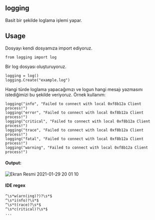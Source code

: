 ## logging
Basit bir şekilde loglama işlemi yapar.

## Usage
Dosyayı kendi dosyamıza import ediyoruz.
```
from logging import log
```

Bir log dosyası oluşturuyoruz.
```
logging = log()
logging.Create("example.log")
```

Hangi türde loglama yapacağımızı ve logun hangi mesajı yazmasını istediğimizi bu şekilde veriyoruz. Örnek kullanım:
```
logging("info", "Failed to connect with local 0xf8b12a Client process!")
logging("error", "Failed to connect with local 0xf8b12a Client process!")
logging("critical", "Failed to connect with local 0xf8b12a Client process!")
logging("trace", "Failed to connect with local 0xf8b12a Client process!")
logging("fatal", "Failed to connect with local 0xf8b12a Client process!")
logging("warning", "Failed to connect with local 0xf8b12a Client process!")
```
#### Output:
![Ekran Resmi 2021-01-29 20 01 10](https://user-images.githubusercontent.com/25556230/106305995-78f24500-626e-11eb-857b-e5b13baff031.png)

#### IDE regex
```
^\s*w(arn(ing)?)?\s*$
^\s*i(nfo)?\s*$
^\s*t(race)?\s*$
^\s*c(ritical)?\s*$
...
```
